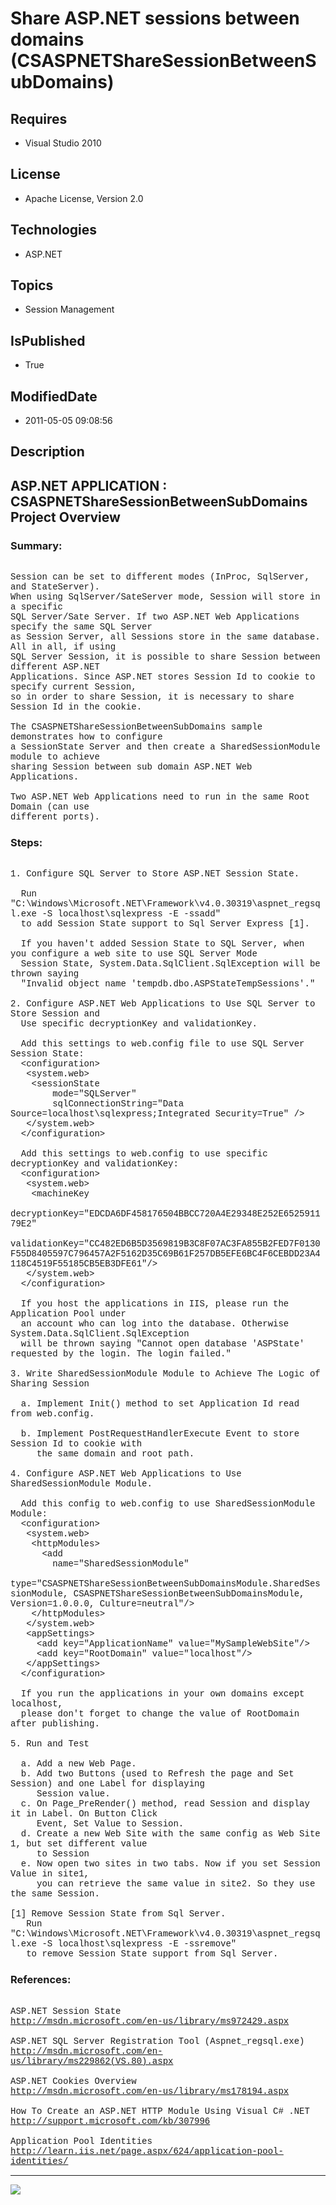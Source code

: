 # Share ASP.NET sessions between domains (CSASPNETShareSessionBetweenSubDomains)
## Requires
* Visual Studio 2010
## License
* Apache License, Version 2.0
## Technologies
* ASP.NET
## Topics
* Session Management
## IsPublished
* True
## ModifiedDate
* 2011-05-05 09:08:56
## Description

<p style="font-family:Courier New"></p>
<h2>ASP.NET APPLICATION : CSASPNETShareSessionBetweenSubDomains Project Overview</h2>
<p style="font-family:Courier New"></p>
<h3>Summary:</h3>
<p style="font-family:Courier New"><br>
Session can be set to different modes (InProc, SqlServer, and StateServer).<br>
When using SqlServer/SateServer mode, Session will store in a specific <br>
SQL Server/Sate Server. If two ASP.NET Web Applications specify the same SQL Server
<br>
as Session Server, all Sessions store in the same database. All in all, if using <br>
SQL Server Session, it is possible to share Session between different ASP.NET <br>
Applications. Since ASP.NET stores Session Id to cookie to specify current Session,
<br>
so in order to share Session, it is necessary to share Session Id in the cookie.<br>
<br>
The CSASPNETShareSessionBetweenSubDomains sample demonstrates how to configure <br>
a SessionState Server and then create a SharedSessionModule module to achieve <br>
sharing Session between sub domain ASP.NET Web Applications.<br>
<br>
Two ASP.NET Web Applications need to run in the same Root Domain (can use <br>
different ports).<br>
</p>
<h3>Steps:</h3>
<p style="font-family:Courier New"><br>
1. Configure SQL Server to Store ASP.NET Session State.<br>
<br>
&nbsp; Run &quot;C:\Windows\Microsoft.NET\Framework\v4.0.30319\aspnet_regsql.exe -S localhost\sqlexpress -E -ssadd&quot;<br>
&nbsp; to add Session State support to Sql Server Express [1].<br>
<br>
&nbsp; If you haven't added Session State to SQL Server, when you configure a web site to use SQL Server Mode<br>
&nbsp; Session State, System.Data.SqlClient.SqlException will be thrown saying <br>
&nbsp; &quot;Invalid object name 'tempdb.dbo.ASPStateTempSessions'.&quot;<br>
<br>
2. Configure ASP.NET Web Applications to Use SQL Server to Store Session and <br>
&nbsp; Use specific decryptionKey and validationKey.<br>
<br>
&nbsp; Add this settings to web.config file to use SQL Server Session State:<br>
&nbsp; &lt;configuration&gt;<br>
&nbsp; &nbsp;&lt;system.web&gt;<br>
&nbsp; &nbsp; &lt;sessionState <br>
&nbsp; &nbsp; &nbsp; &nbsp; mode=&quot;SQLServer&quot; <br>
&nbsp; &nbsp; &nbsp; &nbsp; sqlConnectionString=&quot;Data Source=localhost\sqlexpress;Integrated Security=True&quot; /&gt;<br>
&nbsp; &nbsp;&lt;/system.web&gt;<br>
&nbsp; &lt;/configuration&gt;<br>
<br>
&nbsp; Add this settings to web.config to use specific decryptionKey and validationKey:<br>
&nbsp; &lt;configuration&gt;<br>
&nbsp; &nbsp;&lt;system.web&gt;<br>
&nbsp; &nbsp; &lt;machineKey <br>
&nbsp; &nbsp; &nbsp; &nbsp; decryptionKey=&quot;EDCDA6DF458176504BBCC720A4E29348E252E652591179E2&quot;
<br>
&nbsp; &nbsp; &nbsp; &nbsp; validationKey=&quot;CC482ED6B5D3569819B3C8F07AC3FA855B2FED7F0130F55D8405597C796457A2F5162D35C69B61F257DB5EFE6BC4F6CEBDD23A4118C4519F55185CB5EB3DFE61&quot;/&gt;<br>
&nbsp; &nbsp;&lt;/system.web&gt;<br>
&nbsp; &lt;/configuration&gt;<br>
<br>
&nbsp; If you host the applications in IIS, please run the Application Pool under
<br>
&nbsp; an account who can log into the database. Otherwise System.Data.SqlClient.SqlException<br>
&nbsp; will be thrown saying &quot;Cannot open database 'ASPState' requested by the login. The login failed.&quot;<br>
<br>
3. Write SharedSessionModule Module to Achieve The Logic of Sharing Session<br>
<br>
&nbsp; a. Implement Init() method to set Application Id read from web.config.<br>
<br>
&nbsp; b. Implement PostRequestHandlerExecute Event to store Session Id to cookie with
<br>
&nbsp; &nbsp; &nbsp;the same domain and root path.<br>
<br>
4. Configure ASP.NET Web Applications to Use SharedSessionModule Module.<br>
&nbsp; <br>
&nbsp; Add this config to web.config to use SharedSessionModule Module:<br>
&nbsp; &lt;configuration&gt;<br>
&nbsp; &nbsp;&lt;system.web&gt;<br>
&nbsp; &nbsp; &lt;httpModules&gt;<br>
&nbsp; &nbsp; &nbsp; &lt;add <br>
&nbsp; &nbsp; &nbsp; &nbsp; name=&quot;SharedSessionModule&quot; <br>
&nbsp; &nbsp; &nbsp; &nbsp; type=&quot;CSASPNETShareSessionBetweenSubDomainsModule.SharedSessionModule, CSASPNETShareSessionBetweenSubDomainsModule, Version=1.0.0.0, Culture=neutral&quot;/&gt;<br>
&nbsp; &nbsp; &lt;/httpModules&gt;<br>
&nbsp; &nbsp;&lt;/system.web&gt;<br>
&nbsp; &nbsp;&lt;appSettings&gt;<br>
&nbsp; &nbsp; &nbsp;&lt;add key=&quot;ApplicationName&quot; value=&quot;MySampleWebSite&quot;/&gt;<br>
&nbsp; &nbsp; &nbsp;&lt;add key=&quot;RootDomain&quot; value=&quot;localhost&quot;/&gt;<br>
&nbsp; &nbsp;&lt;/appSettings&gt;<br>
&nbsp; &lt;/configuration&gt;<br>
<br>
&nbsp; If you run the applications in your own domains except localhost, <br>
&nbsp; please don't forget to change the value of RootDomain after publishing.<br>
<br>
5. Run and Test<br>
&nbsp; <br>
&nbsp; a. Add a new Web Page.<br>
&nbsp; b. Add two Buttons (used to Refresh the page and Set Session) and one Label for displaying<br>
&nbsp; &nbsp; &nbsp;Session value.<br>
&nbsp; c. On Page_PreRender() method, read Session and display it in Label. On Button Click<br>
&nbsp; &nbsp; &nbsp;Event, Set Value to Session.<br>
&nbsp; d. Create a new Web Site with the same config as Web Site 1, but set different value<br>
&nbsp; &nbsp; &nbsp;to Session<br>
&nbsp; e. Now open two sites in two tabs. Now if you set Session Value in site1,<br>
&nbsp; &nbsp; &nbsp;you can retrieve the same value in site2. So they use the same Session.<br>
<br>
[1] Remove Session State from Sql Server.<br>
&nbsp; &nbsp;Run &quot;C:\Windows\Microsoft.NET\Framework\v4.0.30319\aspnet_regsql.exe -S localhost\sqlexpress -E -ssremove&quot;<br>
&nbsp; &nbsp;to remove Session State support from Sql Server.<br>
</p>
<h3>References:</h3>
<p style="font-family:Courier New"><br>
ASP.NET Session State<br>
<a target="_blank" href="http://msdn.microsoft.com/en-us/library/ms972429.aspx">http://msdn.microsoft.com/en-us/library/ms972429.aspx</a><br>
<br>
ASP.NET SQL Server Registration Tool (Aspnet_regsql.exe) <br>
<a target="_blank" href="http://msdn.microsoft.com/en-us/library/ms229862(VS.80).aspx">http://msdn.microsoft.com/en-us/library/ms229862(VS.80).aspx</a><br>
<br>
ASP.NET Cookies Overview<br>
<a target="_blank" href="http://msdn.microsoft.com/en-us/library/ms178194.aspx">http://msdn.microsoft.com/en-us/library/ms178194.aspx</a><br>
<br>
How To Create an ASP.NET HTTP Module Using Visual C# .NET<br>
<a target="_blank" href="http://support.microsoft.com/kb/307996">http://support.microsoft.com/kb/307996</a><br>
<br>
Application Pool Identities<br>
<a target="_blank" href="http://learn.iis.net/page.aspx/624/application-pool-identities/">http://learn.iis.net/page.aspx/624/application-pool-identities/</a><br>
</p>
<hr>
<div><a href="http://go.microsoft.com/?linkid=9759640" style="margin-top:3px"><img src="http://bit.ly/onecodelogo">
</a></div>
